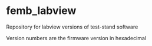 # femb_labview

Repository for labview versions of test-stand software

Version numbers are the firmware version in hexadecimal 

